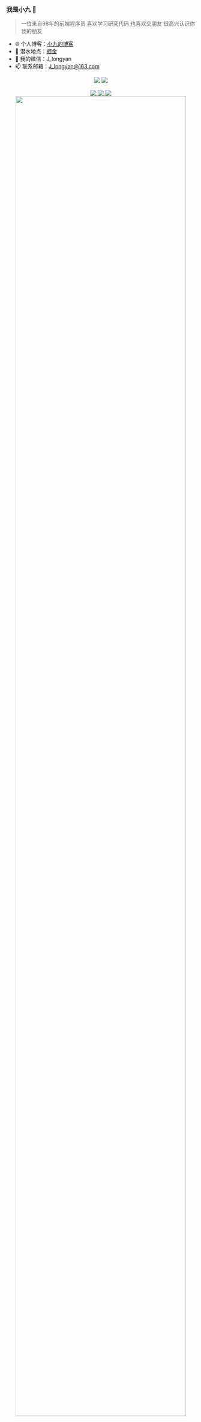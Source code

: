 
###  我是小九 🚀

> 一位来自98年的前端程序员 喜欢学习研究代码 也喜欢交朋友 很高兴认识你 我的朋友

- 🌐 个人博客：[小九的博客](https://jiangly.com/)
- 🏡 潜水地点：[掘金](https://juejin.cn/user/3861140568811576/posts)
- 💬 我的微信：J_longyan
- 📫 联系邮箱：J_longyan@163.com

<p align = "center">
  <img src = "https://github-readme-stats.vercel.app/api?username=longyanjiang&count_private=true&show_icons=true&theme=tokyonight&line_height=40">
  <img src = "https://github-readme-stats.vercel.app/api/top-langs/?username=longyanjiang&theme=tokyonight">
</p>

<p align = "center">
<a href="https://github.com/longyanjiang/Nine-chat-frontend">
  <img align="center" src="https://github-readme-stats.vercel.app/api/pin/?username=longyanjiang&repo=Nine-chat-frontend&theme=tokyonight" />
</a>
<a href="https://github.com/longyanjiang/Nine-chat-backend">
  <img align="center" src="https://github-readme-stats.vercel.app/api/pin/?username=longyanjiang&repo=Nine-chat-backend&theme=tokyonight" />
</a>
<a href="https://github.com/longyanjiang/Nine-blog-api">
  <img align="center" src="https://github-readme-stats.vercel.app/api/pin/?username=longyanjiang&repo=Nine-blog-api&theme=tokyonight" />
</a>
<a href="https://github.com/longyanjiang/Nine-blog-web">
  <img align="center" width="95%" src="https://github-readme-stats.vercel.app/api/pin/?username=longyanjiang&repo=Nine-blog-web&theme=tokyonight" />
</a>
</p>


<p align='center'>
<img align="center" src="https://activity-graph.herokuapp.com/graph?username=longyanjiang&theme=redical" />
</p>
